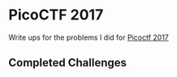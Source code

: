 # PicoCTF 2017
Write ups for the problems I did for [Picoctf 2017](https://2017game.picoctf.com/ "2017 picoCTF")

## Completed Challenges
